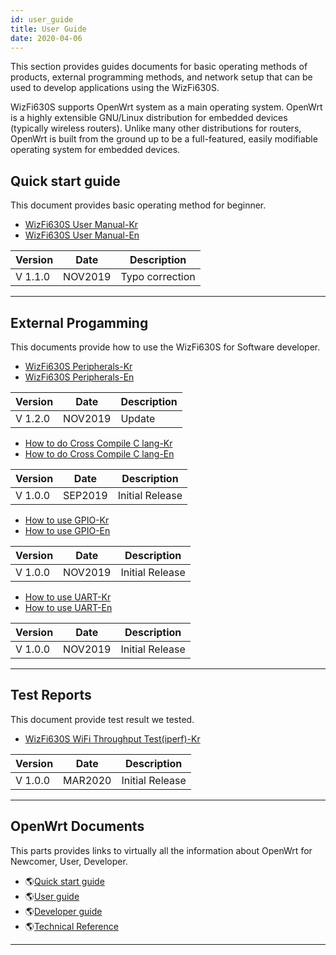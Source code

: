 ```yaml
---
id: user_guide
title: User Guide
date: 2020-04-06
---
```


This section provides guides documents for basic operating methods of
products, external programming methods, and network setup that can be
used to develop applications using the WizFi630S.

WizFi630S supports OpenWrt system as a main operating system. OpenWrt is
a highly extensible GNU/Linux distribution for embedded devices
(typically wireless routers). Unlike many other distributions for
routers, OpenWrt is built from the ground up to be a full-featured,
easily modifiable operating system for embedded devices.

## Quick start guide

This document provides basic operating method for beginner.

   * <a href="/img/products/wizfi630s/wizfi630s_ug/wizfi630s_user_manual_kr_v1_1_.pdf" target="_blank">WizFi630S User Manual-Kr</a>
   * <a href="/img/products/wizfi630s/wizfi630s_ug/wizfi630s_user_manual_en_v1_1_.pdf" target="_blank">WizFi630S User Manual-En</a>


| Version | Date    | Description     |
| ------- | ------- | --------------- |
| V 1.1.0 | NOV2019 | Typo correction |

-----


## External Progamming

This documents provide how to use the WizFi630S for Software developer.

   * <a href="/img/products/wizfi630s/wizfi630s_ug/wizfi630s_guide_peripherals_kr_v1_2_.pdf" target="_blank">WizFi630S Peripherals-Kr</a>
   * <a href="/img/products/wizfi630s/wizfi630s_ug/wizfi630s_guide_peripherals_en_v1_2_.pdf" target="_blank">WizFi630S Peripherals-En</a>

| Version | Date    | Description |
| ------- | ------- | ----------- |
| V 1.2.0 | NOV2019 | Update      |


   * <a href="/img/products/wizfi630s/wizfi630s_ug/wizfi630s_guide_c_cross_compile_kr_v1_0_.pdf" target="_blank">How to do Cross Compile C lang-Kr</a>
   * <a href="/img/products/wizfi630s/wizfi630s_ug/wizfi630s_guide_c_cross_compile_en_v1_0_.pdf" target="_blank">How to do Cross Compile C lang-En</a>


| Version | Date    | Description     |
| ------- | ------- | --------------- |
| V 1.0.0 | SEP2019 | Initial Release |

   *  <a href="/img/products/wizfi630s/wizfi630s_ug/wizfi630s_guide_howto_gpio_kr_v1_0_.pdf" target="_blank">How to use GPIO-Kr</a>
   *  <a href="/img/products/wizfi630s/wizfi630s_ug/wizfi630s_guide_howto_gpio_en_v1_0_.pdf" target="_blank">How to use GPIO-En</a>

| Version | Date    | Description     |
| ------- | ------- | --------------- |
| V 1.0.0 | NOV2019 | Initial Release |
 
   * <a href="/img/products/wizfi630s/wizfi630s_ug/wizfi630s_guide_howto_uart_kr_v1_0_.pdf" target="_blank">How to use UART-Kr</a>
   * <a href="/img/products/wizfi630s/wizfi630s_ug/wizfi630s_guide_howto_uart_en_v1_0_.pdf" target="_blank">How to use UART-En</a>


| Version | Date    | Description     |
| ------- | ------- | --------------- |
| V 1.0.0 | NOV2019 | Initial Release |

-----


## Test Reports

This document provide test result we tested.

   * <a href="/img/products/wizfi630s/wizfi630s_ug/wizfi630s_testreport_wifi_throughput_iperf_kr_v1_0_.pdf" target="_blank">WizFi630S WiFi Throughput Test(iperf)-Kr</a>

| Version | Date    | Description     |
| ------- | ------- | --------------- |
| V 1.0.0 | MAR2020 | Initial Release |

-----


## OpenWrt Documents

This parts provides links to virtually all the information about OpenWrt
for Newcomer, User, Developer.

  * 🌎[Quick start guide](https://openwrt.org/docs/guide-quick-start/start)
  * 🌎[User guide](https://openwrt.org/docs/guide-user/start) 
  * 🌎[Developer guide](https://openwrt.org/docs/guide-developer/start)
  * 🌎[Technical Reference](https://openwrt.org/docs/techref/start)

-----
